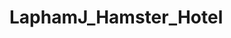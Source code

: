 # LaphamJ_Hamster_Hotel
<!-- 
Jeremy Lapham
11-18-22
Hamster Hotel
This is a singlw person project where I had to design a static website from a prototype that was made in Adobe XD
Peer Reviewed By: “The Website looks almost exactly like the prototype we were given. Responsiveness works and everything is placed in a way that makes sense for design. Navbar functions well, it’s just the tablet and smaller one that could use a little work LOL. My feedback would be for some of the areas to be made a little smaller so they can fit on mobile better, but overall a nice looking website!”
 -->
